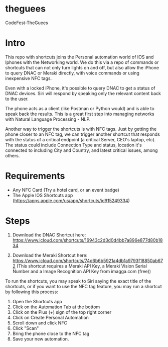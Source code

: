 # theguees
CodeFest-TheGuees

# Intro
This repo with shortcuts joins the Personal automation world of IOS and Iphones with the Networking world. We do this via a repo of commands or shortcuts that can not only turn lights on and off, but also allow the iPhone to query DNAC or Meraki directly, with voice commands or using inexpensive NFC tags.

Even with a locked iPhone, it's possible to query DNAC to get a status of DNAC devices. Siri will respond by speaking only the relevant content back to the user.

The phone acts as a client (like Postman or Python would) and is able to speak back the results. This is a great first step into managing networks with Natural Language Processing - NLP.

Another way to trigger the shortcuts is with NFC tags. Just by getting the phone closer to an NFC tag, we can trigger another shortcut that responds with the status of a critical endpoint (a critical Server, CEO's laptop, etc). The status could include Connection Type and status, location it's connected to including City and Country, and latest critical issues, among others.

# Requirements

- Any NFC Card (Try a hotel card, or an event badge)
- The Apple IOS Shortcuts app (https://apps.apple.com/us/app/shortcuts/id915249334)

# Steps

1. Download the DNAC Shortcut here: https://www.icloud.com/shortcuts/16943c2d3d0d4bb7a896e877d80b1834

2. Download the Meraki Shortcut here: https://www.icloud.com/shortcuts/74d6b6b5921a4db1a9793f18850ab672
(This shortcut requires a Meraki API Key, a Meraki Vision Serial Number and a Image Recognition API Key from imagga.com (free))

To run the shortcuts, you may speak to Siri saying the exact title of the shortcuts, or if you want to use the NFC tag feature, you may run a shortcut by following this process:

1. Open the Shortcuts app
2. Click on the Automation Tab at the bottom
3. Click on the Plus (+) sign of the top right corner
4. Click on Create Personal Automation
5. Scroll down and click NFC
6. Click "Scan"
7. Bring the phone close to the NFC tag
8. Save your new automation.


